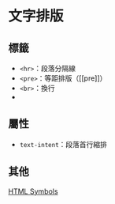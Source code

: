# 文字排版
## 標籤
- `<hr>`：段落分隔線
- `<pre>`：等距排版（[[pre]]）
- `<br>`：換行
- 
## 屬性
- `text-intent`：段落首行縮排

## 其他
[HTML Symbols](https://www.htmlsymbols.xyz/)
